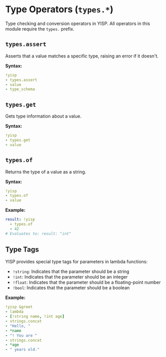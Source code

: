 # Type Operators (`types.*`)

Type checking and conversion operators in YISP. All operators in this module require the `types.` prefix.

## `types.assert`

Asserts that a value matches a specific type, raising an error if it doesn't.

**Syntax:**
```yaml
!yisp
- types.assert
- value
- type_schema
```

## `types.get`

Gets type information about a value.

**Syntax:**
```yaml
!yisp
- types.get
- value
```

## `types.of`

Returns the type of a value as a string.

**Syntax:**
```yaml
!yisp
- types.of
- value
```

**Example:**
```yaml
result: !yisp
  - types.of
  - 42
# Evaluates to: result: "int"
```

## Type Tags

YISP provides special type tags for parameters in lambda functions:

- `!string`: Indicates that the parameter should be a string
- `!int`: Indicates that the parameter should be an integer
- `!float`: Indicates that the parameter should be a floating-point number
- `!bool`: Indicates that the parameter should be a boolean

**Example:**
```yaml
!yisp &greet
- lambda
- [!string name, !int age]
- strings.concat
- "Hello, "
- *name
- "! You are "
- strings.concat
- *age
- " years old."
```